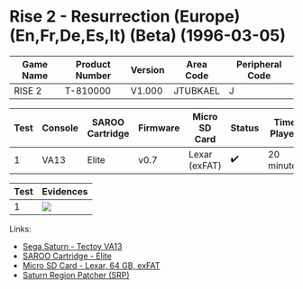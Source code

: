 # Rise 2 - Resurrection (Europe) (En,Fr,De,Es,It) (Beta) (1996-03-05)

| Game Name | Product Number | Version | Area Code | Peripheral Code |
| --------- | -------------- | ------- | --------- | --------------- |
| RISE 2    | T-810000       | V1.000  | JTUBKAEL  | J               |

| Test | Console | SAROO Cartridge | Firmware | Micro SD Card | Status             | Time Played |
| ---- | ------- | --------------- | -------- | ------------- | ------------------ | ----------- |
| 1    | VA13    | Elite           | v0.7     | Lexar (exFAT) | :heavy_check_mark: | 20 minutes  |

| Test | Evidences                                                                                        |
| ---- | ------------------------------------------------------------------------------------------------ |
| 1    | [![](https://img.youtube.com/vi/f5KO8dVU2xY/0.jpg)](https://www.youtube.com/watch?v=f5KO8dVU2xY) |

Links:

- [Sega Saturn - Tectoy VA13](../../../Info/Consoles/VA13/README.md)
- [SAROO Cartridge - Elite](../../../Info/Cartridges/GuangzhouSanStarOnlineShop/1.6/README.md)
- [Micro SD Card - Lexar, 64 GB, exFAT](../../../Info/SdCards/Lexar/64GB/exfat/README.md)
- [Saturn Region Patcher (SRP)](https://segaxtreme.net/resources/saturn-region-patcher.81/download)
